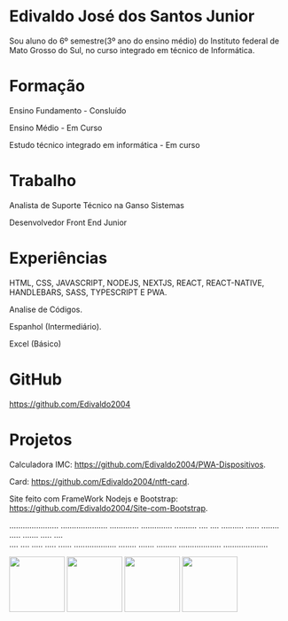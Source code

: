 
# Edivaldo José dos Santos Junior

Sou aluno do 6º semestre(3º ano do ensino médio) do Instituto federal de Mato Grosso do Sul, no curso integrado em técnico de Informática. 

# Formação

Ensino Fundamento - Consluído

Ensino Médio - Em Curso

Estudo técnico integrado em informática - Em curso

# Trabalho

Analista de Suporte Técnico na Ganso Sistemas

Desenvolvedor Front End Junior

# Experiências

HTML, CSS, JAVASCRIPT, NODEJS, NEXTJS, REACT, REACT-NATIVE, HANDLEBARS, SASS, TYPESCRIPT E PWA.

Analise de Códigos.

Espanhol (Intermediário).

Excel (Básico)
# GitHub

https://github.com/Edivaldo2004

# Projetos

Calculadora IMC: https://github.com/Edivaldo2004/PWA-Dispositivos.

Card: https://github.com/Edivaldo2004/ntft-card.

Site feito com FrameWork Nodejs e Bootstrap: https://github.com/Edivaldo2004/Site-com-Bootstrap.

......................    .....................
.............                    ..............
..........     ....       ....       ..........
......                                 ........
.....              .......                .....
....                          
....                                       ....
.....                                     .....
......        ...................      ........
.......                               .........
...................        ....................


<img src="https://cdn-icons-png.flaticon.com/512/1051/1051277.png" width="100px">
<img src="https://cdn-icons-png.flaticon.com/512/732/732190.png" width="100px">
<img src="https://img.icons8.com/fluency/344/javascript.png 2x" width="100px">
<img src="https://image.shutterstock.com/image-vector/node-vector-logo-backend-programming-600w-1597753591.jpg" width="100px">
